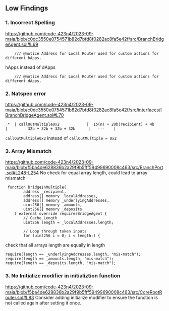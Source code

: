 ## Low Findings 
### 1. Incorrect Spelling
https://github.com/code-423n4/2023-09-maia/blob/c0dc3550e0754571b82d7bfd8f0282ac8fa5e42f/src/BranchBridgeAgent.sol#L69
```
    /// @notice Address for Local Router used for custom actions for different hApps.
```
hApps instead of dApps
```
    /// @notice Address for Local Router used for custom actions for different dApps.
```

### 2. Natspec error
https://github.com/code-423n4/2023-09-maia/blob/c0dc3550e0754571b82d7bfd8f0282ac8fa5e42f/src/interfaces/IBranchBridgeAgent.sol#L70
```
 *  | callOutMultiple0x2            |  1b(n) + 20b(recipient) + 4b     |   	     32b + 32b + 32b + 32b      |   ---	   |
```
```callOutMultiple0x2```   instead of ```callOutMultiple = 0x2```  

### 3. Array Mismatch
https://github.com/code-423n4/2023-09-maia/blob/f5ba4de628836b2a29f9b5fff59499690008c463/src/BranchPort.sol#L248-L254
No check for equal array length, could lead to array mismatch
``` solidity
 function bridgeInMultiple(
        address _recipient,
        address[] memory _localAddresses,
        address[] memory _underlyingAddresses,
        uint256[] memory _amounts,
        uint256[] memory _deposits
    ) external override requiresBridgeAgent {
        // Cache Length
        uint256 length = _localAddresses.length;

        // Loop through token inputs
        for (uint256 i = 0; i < length;) {
```
check that all arrays length are equally in length
``` solidity
require(length == _underlyingAddresses.length, "mis-match");
require(length == _amounts.length, "mis-match");
require(length == _deposits.length, "mis-match");
```

### 3. No Initialize modifier in initializtion function
https://github.com/code-423n4/2023-09-maia/blob/f5ba4de628836b2a29f9b5fff59499690008c463/src/CoreRootRouter.sol#L83
Consider adding initialize modifier to ensure the function is not called again after setting it once.
